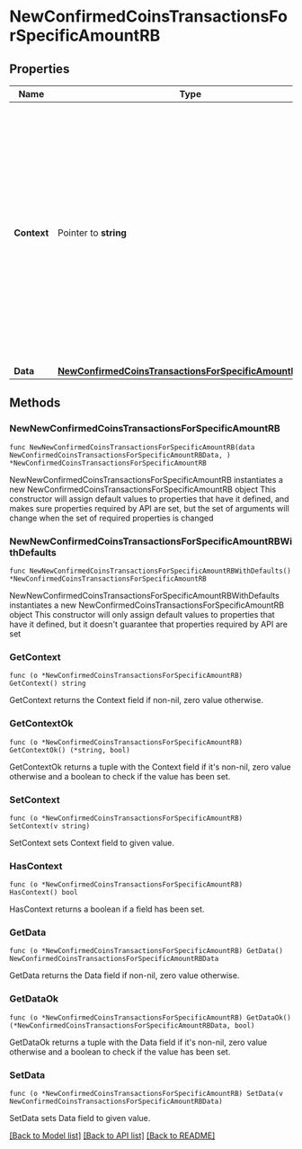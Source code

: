 # NewConfirmedCoinsTransactionsForSpecificAmountRB

## Properties

Name | Type | Description | Notes
------------ | ------------- | ------------- | -------------
**Context** | Pointer to **string** | In batch situations the user can use the context to correlate responses with requests. This property is present regardless of whether the response was successful or returned as an error. &#x60;context&#x60; is specified by the user. | [optional] 
**Data** | [**NewConfirmedCoinsTransactionsForSpecificAmountRBData**](NewConfirmedCoinsTransactionsForSpecificAmountRBData.md) |  | 

## Methods

### NewNewConfirmedCoinsTransactionsForSpecificAmountRB

`func NewNewConfirmedCoinsTransactionsForSpecificAmountRB(data NewConfirmedCoinsTransactionsForSpecificAmountRBData, ) *NewConfirmedCoinsTransactionsForSpecificAmountRB`

NewNewConfirmedCoinsTransactionsForSpecificAmountRB instantiates a new NewConfirmedCoinsTransactionsForSpecificAmountRB object
This constructor will assign default values to properties that have it defined,
and makes sure properties required by API are set, but the set of arguments
will change when the set of required properties is changed

### NewNewConfirmedCoinsTransactionsForSpecificAmountRBWithDefaults

`func NewNewConfirmedCoinsTransactionsForSpecificAmountRBWithDefaults() *NewConfirmedCoinsTransactionsForSpecificAmountRB`

NewNewConfirmedCoinsTransactionsForSpecificAmountRBWithDefaults instantiates a new NewConfirmedCoinsTransactionsForSpecificAmountRB object
This constructor will only assign default values to properties that have it defined,
but it doesn't guarantee that properties required by API are set

### GetContext

`func (o *NewConfirmedCoinsTransactionsForSpecificAmountRB) GetContext() string`

GetContext returns the Context field if non-nil, zero value otherwise.

### GetContextOk

`func (o *NewConfirmedCoinsTransactionsForSpecificAmountRB) GetContextOk() (*string, bool)`

GetContextOk returns a tuple with the Context field if it's non-nil, zero value otherwise
and a boolean to check if the value has been set.

### SetContext

`func (o *NewConfirmedCoinsTransactionsForSpecificAmountRB) SetContext(v string)`

SetContext sets Context field to given value.

### HasContext

`func (o *NewConfirmedCoinsTransactionsForSpecificAmountRB) HasContext() bool`

HasContext returns a boolean if a field has been set.

### GetData

`func (o *NewConfirmedCoinsTransactionsForSpecificAmountRB) GetData() NewConfirmedCoinsTransactionsForSpecificAmountRBData`

GetData returns the Data field if non-nil, zero value otherwise.

### GetDataOk

`func (o *NewConfirmedCoinsTransactionsForSpecificAmountRB) GetDataOk() (*NewConfirmedCoinsTransactionsForSpecificAmountRBData, bool)`

GetDataOk returns a tuple with the Data field if it's non-nil, zero value otherwise
and a boolean to check if the value has been set.

### SetData

`func (o *NewConfirmedCoinsTransactionsForSpecificAmountRB) SetData(v NewConfirmedCoinsTransactionsForSpecificAmountRBData)`

SetData sets Data field to given value.



[[Back to Model list]](../README.md#documentation-for-models) [[Back to API list]](../README.md#documentation-for-api-endpoints) [[Back to README]](../README.md)


